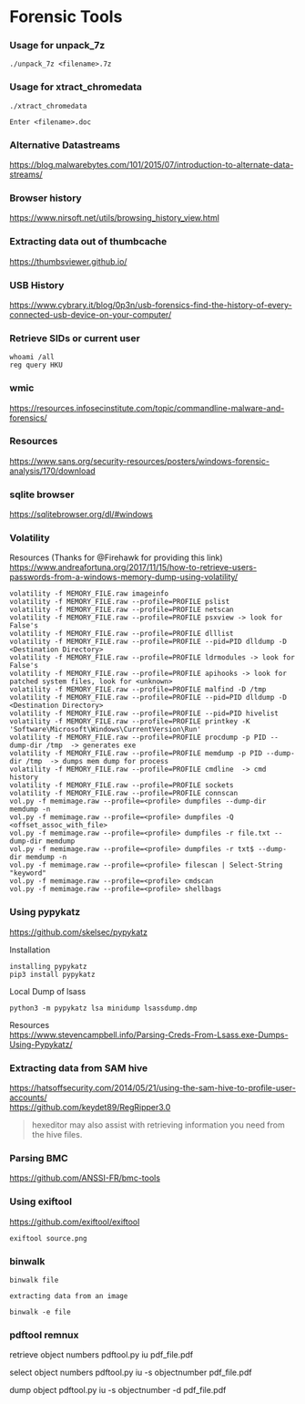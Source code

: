 # Forensic Tools

### Usage for unpack_7z
```
./unpack_7z <filename>.7z
```

### Usage for xtract_chromedata
```
./xtract_chromedata

Enter <filename>.doc
```
### Alternative Datastreams
https://blog.malwarebytes.com/101/2015/07/introduction-to-alternate-data-streams/

### Browser history
https://www.nirsoft.net/utils/browsing_history_view.html

### Extracting data out of thumbcache
https://thumbsviewer.github.io/

### USB History
https://www.cybrary.it/blog/0p3n/usb-forensics-find-the-history-of-every-connected-usb-device-on-your-computer/

### Retrieve SIDs or current user
```
whoami /all
reg query HKU
```
### wmic
https://resources.infosecinstitute.com/topic/commandline-malware-and-forensics/

### Resources
https://www.sans.org/security-resources/posters/windows-forensic-analysis/170/download

### sqlite browser
https://sqlitebrowser.org/dl/#windows

### Volatility

Resources (Thanks for @Firehawk for providing this link)
https://www.andreafortuna.org/2017/11/15/how-to-retrieve-users-passwords-from-a-windows-memory-dump-using-volatility/ 

```
volatility -f MEMORY_FILE.raw imageinfo
volatility -f MEMORY_FILE.raw --profile=PROFILE pslist
volatility -f MEMORY_FILE.raw --profile=PROFILE netscan
volatility -f MEMORY_FILE.raw --profile=PROFILE psxview -> look for False's
volatility -f MEMORY_FILE.raw --profile=PROFILE dlllist
volatility -f MEMORY_FILE.raw --profile=PROFILE --pid=PID dlldump -D <Destination Directory>
volatility -f MEMORY_FILE.raw --profile=PROFILE ldrmodules -> look for False's
volatility -f MEMORY_FILE.raw --profile=PROFILE apihooks -> look for patched system files, look for <unknown>
volatility -f MEMORY_FILE.raw --profile=PROFILE malfind -D /tmp
volatility -f MEMORY_FILE.raw --profile=PROFILE --pid=PID dlldump -D <Destination Directory>
volatility -f MEMORY_FILE.raw --profile=PROFILE --pid=PID hivelist
volatility -f MEMORY_FILE.raw --profile=PROFILE printkey -K 'Software\Microsoft\Windows\CurrentVersion\Run'
volatility -f MEMORY_FILE.raw --profile=PROFILE procdump -p PID --dump-dir /tmp  -> generates exe
volatility -f MEMORY_FILE.raw --profile=PROFILE memdump -p PID --dump-dir /tmp  -> dumps mem dump for process
volatility -f MEMORY_FILE.raw --profile=PROFILE cmdline  -> cmd history
volatility -f MEMORY_FILE.raw --profile=PROFILE sockets
volatility -f MEMORY_FILE.raw --profile=PROFILE connscan
vol.py -f memimage.raw --profile=<profile> dumpfiles --dump-dir memdump -n
vol.py -f memimage.raw --profile=<profile> dumpfiles -Q <offset_assoc_with_file>
vol.py -f memimage.raw --profile=<profile> dumpfiles -r file.txt --dump-dir memdump
vol.py -f memimage.raw --profile=<profile> dumpfiles -r txt$ --dump-dir memdump -n
vol.py -f memimage.raw --profile=<profile> filescan | Select-String "keyword"
vol.py -f memimage.raw --profile=<profile> cmdscan
vol.py -f memimage.raw --profile=<profile> shellbags
```

### Using pypykatz
https://github.com/skelsec/pypykatz

Installation
```
installing pypykatz
pip3 install pypykatz
```

Local Dump of lsass
```
python3 -m pypykatz lsa minidump lsassdump.dmp
```

Resources  
https://www.stevencampbell.info/Parsing-Creds-From-Lsass.exe-Dumps-Using-Pypykatz/  


### Extracting data from SAM hive
https://hatsoffsecurity.com/2014/05/21/using-the-sam-hive-to-profile-user-accounts/  
https://github.com/keydet89/RegRipper3.0  

> hexeditor may also assist with retrieving information you need from the hive files.

### Parsing BMC
https://github.com/ANSSI-FR/bmc-tools

### Using exiftool
https://github.com/exiftool/exiftool

```
exiftool source.png
```

### binwalk
```
binwalk file

extracting data from an image

binwalk -e file
```

### pdftool remnux

retrieve object numbers
pdftool.py iu pdf_file.pdf

select object numbers
pdftool.py iu -s objectnumber pdf_file.pdf

dump object
pdftool.py iu -s objectnumber -d pdf_file.pdf
